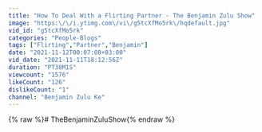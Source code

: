 ```yaml
---
title: "How To Deal With a Flirting Partner - The Benjamin Zulu Show"
image: "https:\/\/i.ytimg.com\/vi\/g5tcXfMo5rk\/hqdefault.jpg"
vid_id: "g5tcXfMo5rk"
categories: "People-Blogs"
tags: ["Flirting","Partner","Benjamin"]
date: "2021-11-12T00:07:08+03:00"
vid_date: "2021-11-11T18:12:56Z"
duration: "PT38M1S"
viewcount: "1576"
likeCount: "126"
dislikeCount: "1"
channel: "Benjamin Zulu Ke"
---
```

{% raw %}# TheBenjaminZuluShow{% endraw %}

